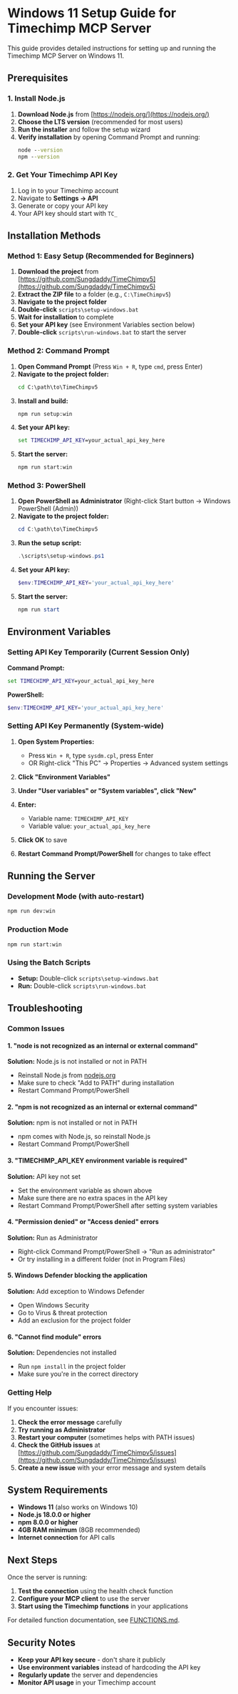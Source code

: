 # Windows 11 Setup Guide for Timechimp MCP Server

This guide provides detailed instructions for setting up and running the Timechimp MCP Server on Windows 11.

## Prerequisites

### 1. Install Node.js

1. **Download Node.js** from [https://nodejs.org/](https://nodejs.org/)
2. **Choose the LTS version** (recommended for most users)
3. **Run the installer** and follow the setup wizard
4. **Verify installation** by opening Command Prompt and running:
   ```cmd
   node --version
   npm --version
   ```

### 2. Get Your Timechimp API Key

1. Log in to your Timechimp account
2. Navigate to **Settings → API**
3. Generate or copy your API key
4. Your API key should start with `TC_`

## Installation Methods

### Method 1: Easy Setup (Recommended for Beginners)

1. **Download the project** from [https://github.com/Sungdaddy/TimeChimpv5](https://github.com/Sungdaddy/TimeChimpv5)
2. **Extract the ZIP file** to a folder (e.g., `C:\TimeChimpv5`)
3. **Navigate to the project folder**
4. **Double-click** `scripts\setup-windows.bat`
5. **Wait for installation** to complete
6. **Set your API key** (see Environment Variables section below)
7. **Double-click** `scripts\run-windows.bat` to start the server

### Method 2: Command Prompt

1. **Open Command Prompt** (Press `Win + R`, type `cmd`, press Enter)
2. **Navigate to the project folder:**
   ```cmd
   cd C:\path\to\TimeChimpv5
   ```
3. **Install and build:**
   ```cmd
   npm run setup:win
   ```
4. **Set your API key:**
   ```cmd
   set TIMECHIMP_API_KEY=your_actual_api_key_here
   ```
5. **Start the server:**
   ```cmd
   npm run start:win
   ```

### Method 3: PowerShell

1. **Open PowerShell as Administrator** (Right-click Start button → Windows PowerShell (Admin))
2. **Navigate to the project folder:**
   ```powershell
   cd C:\path\to\TimeChimpv5
   ```
3. **Run the setup script:**
   ```powershell
   .\scripts\setup-windows.ps1
   ```
4. **Set your API key:**
   ```powershell
   $env:TIMECHIMP_API_KEY='your_actual_api_key_here'
   ```
5. **Start the server:**
   ```powershell
   npm run start
   ```

## Environment Variables

### Setting API Key Temporarily (Current Session Only)

**Command Prompt:**
```cmd
set TIMECHIMP_API_KEY=your_actual_api_key_here
```

**PowerShell:**
```powershell
$env:TIMECHIMP_API_KEY='your_actual_api_key_here'
```

### Setting API Key Permanently (System-wide)

1. **Open System Properties:**
   - Press `Win + R`, type `sysdm.cpl`, press Enter
   - OR Right-click "This PC" → Properties → Advanced system settings

2. **Click "Environment Variables"**

3. **Under "User variables" or "System variables", click "New"**

4. **Enter:**
   - Variable name: `TIMECHIMP_API_KEY`
   - Variable value: `your_actual_api_key_here`

5. **Click OK** to save

6. **Restart Command Prompt/PowerShell** for changes to take effect

## Running the Server

### Development Mode (with auto-restart)
```cmd
npm run dev:win
```

### Production Mode
```cmd
npm run start:win
```

### Using the Batch Scripts
- **Setup:** Double-click `scripts\setup-windows.bat`
- **Run:** Double-click `scripts\run-windows.bat`

## Troubleshooting

### Common Issues

#### 1. "node is not recognized as an internal or external command"
**Solution:** Node.js is not installed or not in PATH
- Reinstall Node.js from [nodejs.org](https://nodejs.org/)
- Make sure to check "Add to PATH" during installation
- Restart Command Prompt/PowerShell

#### 2. "npm is not recognized as an internal or external command"
**Solution:** npm is not installed or not in PATH
- npm comes with Node.js, so reinstall Node.js
- Restart Command Prompt/PowerShell

#### 3. "TIMECHIMP_API_KEY environment variable is required"
**Solution:** API key not set
- Set the environment variable as shown above
- Make sure there are no extra spaces in the API key
- Restart Command Prompt/PowerShell after setting system variables

#### 4. "Permission denied" or "Access denied" errors
**Solution:** Run as Administrator
- Right-click Command Prompt/PowerShell → "Run as administrator"
- Or try installing in a different folder (not in Program Files)

#### 5. Windows Defender blocking the application
**Solution:** Add exception to Windows Defender
- Open Windows Security
- Go to Virus & threat protection
- Add an exclusion for the project folder

#### 6. "Cannot find module" errors
**Solution:** Dependencies not installed
- Run `npm install` in the project folder
- Make sure you're in the correct directory

### Getting Help

If you encounter issues:

1. **Check the error message** carefully
2. **Try running as Administrator**
3. **Restart your computer** (sometimes helps with PATH issues)
4. **Check the GitHub issues** at [https://github.com/Sungdaddy/TimeChimpv5/issues](https://github.com/Sungdaddy/TimeChimpv5/issues)
5. **Create a new issue** with your error message and system details

## System Requirements

- **Windows 11** (also works on Windows 10)
- **Node.js 18.0.0 or higher**
- **npm 8.0.0 or higher**
- **4GB RAM minimum** (8GB recommended)
- **Internet connection** for API calls

## Next Steps

Once the server is running:

1. **Test the connection** using the health check function
2. **Configure your MCP client** to use the server
3. **Start using the Timechimp functions** in your applications

For detailed function documentation, see [FUNCTIONS.md](FUNCTIONS.md).

## Security Notes

- **Keep your API key secure** - don't share it publicly
- **Use environment variables** instead of hardcoding the API key
- **Regularly update** the server and dependencies
- **Monitor API usage** in your Timechimp account 